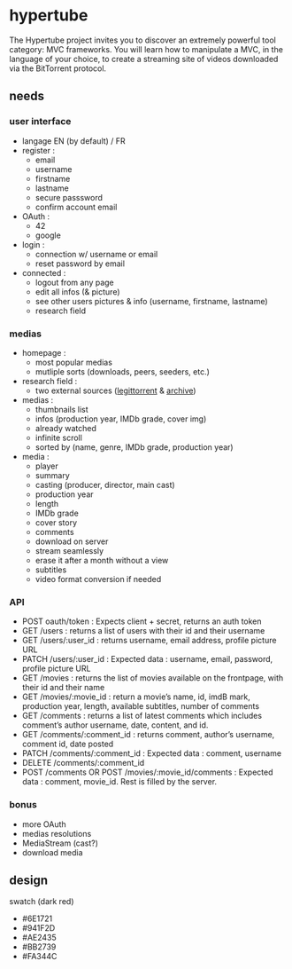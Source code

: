 # hypertube
The Hypertube project invites you to discover an extremely powerful tool category: MVC frameworks. You will learn how to manipulate a MVC, in the language of your choice, to create a streaming site of videos downloaded via the BitTorrent protocol.

## needs

### user interface
- langage EN (by default) / FR
- register :
    - email
    - username
    - firstname
    - lastname
    - secure passsword
    - confirm account email
- OAuth :
    - 42
    - google
- login :
    - connection w/ username or email
    - reset password by email
- connected :
    - logout from any page
    - edit all infos (& picture)
    - see other users pictures & info (username, firstname, lastname)
    - research field

### medias
- homepage :
    - most popular medias
    - mutliple sorts (downloads, peers, seeders, etc.)
- research field :
    - two external sources ([legittorrent](http://www.legittorrents.info) & [archive](https://archive.org))
- medias :
    - thumbnails list
    - infos (production year, IMDb grade, cover img)
    - already watched
    - infinite scroll
    - sorted by (name, genre, IMDb grade, production year)
- media :
    - player
    - summary
    - casting (producer, director, main cast)
    - production year
    - length
    - IMDb grade
    - cover story
    - comments
    - download on server
    - stream seamlessly
    - erase it after a month without a view
    - subtitles
    - video format conversion if needed

### API
- POST oauth/token : Expects client + secret, returns an auth token
- GET /users : returns a list of users with their id and their username
- GET /users/:user_id : returns username, email address, profile picture URL
- PATCH /users/:user_id : Expected data : username, email, password, profile picture URL
- GET /movies : returns the list of movies available on the frontpage, with their id and their name
- GET /movies/:movie_id : return a movie’s name, id, imdB mark, production year, length, available subtitles, number of comments
- GET /comments : returns a list of latest comments which includes comment’s author username, date, content, and id.
- GET /comments/:comment_id : returns comment, author’s username, comment id, date posted
- PATCH /comments/:comment_id : Expected data : comment, username
- DELETE /comments/:comment_id
- POST /comments OR POST /movies/:movie_id/comments : Expected data : comment, movie_id. Rest is filled by the server.

### bonus
- more OAuth
- medias resolutions
- MediaStream (cast?)
- download media

## design
swatch (dark red)
- #6E1721
- #941F2D
- #AE2435
- #BB2739
- #FA344C
